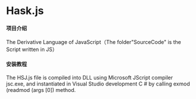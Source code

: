 # Hask.js

#### 项目介绍
The Derivative Language of JavaScript（The folder"SourceCode" is the Script written in JS）
 

#### 安装教程

The HSJ.js file is compiled into DLL using Microsoft JScript compiler jsc.exe, and instantiated in Visual Studio development C # by calling exmod (readmod (args [0]) method.
